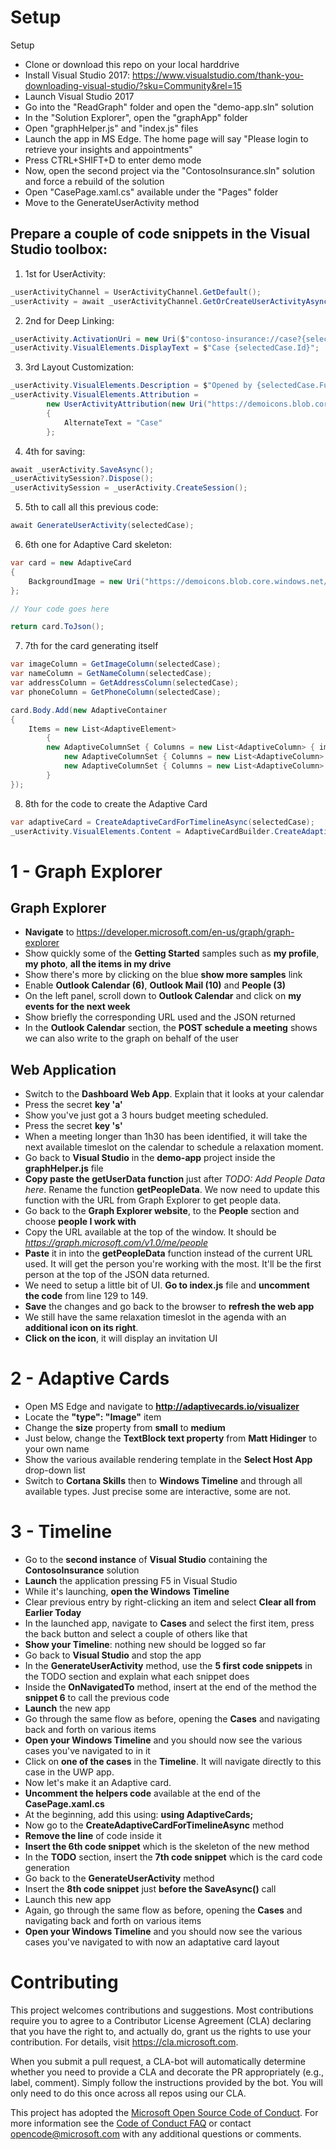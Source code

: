 # Setup

Setup

- Clone or download this repo on your local harddrive
- Install Visual Studio 2017: https://www.visualstudio.com/thank-you-downloading-visual-studio/?sku=Community&rel=15
- Launch Visual Studio 2017
- Go into the "ReadGraph" folder and open the "demo-app.sln" solution
- In the "Solution Explorer", open the "graphApp" folder
- Open "graphHelper.js" and "index.js" files
- Launch the app in MS Edge. The home page will say "Please login to retrieve your insights and appointments"
- Press CTRL+SHIFT+D to enter demo mode
- Now, open the second project via the "ContosoInsurance.sln" solution and force a rebuild of the solution
- Open "CasePage.xaml.cs" available under the "Pages" folder
- Move to the GenerateUserActivity method

## Prepare a couple of code snippets in the Visual Studio toolbox:
1. 1st for UserActivity:

```cs
_userActivityChannel = UserActivityChannel.GetDefault();
_userActivity = await _userActivityChannel.GetOrCreateUserActivityAsync($"Case {selectedCase.Id}");
```

2. 2nd for Deep Linking:

```cs
_userActivity.ActivationUri = new Uri($"contoso-insurance://case?{selectedCase.Id}");
_userActivity.VisualElements.DisplayText = $"Case {selectedCase.Id}";
```

3. 3rd Layout Customization:

```cs
_userActivity.VisualElements.Description = $"Opened by {selectedCase.FullName}";
_userActivity.VisualElements.Attribution =
        new UserActivityAttribution(new Uri("https://demoicons.blob.core.windows.net/blobcontainer/Icons/car.png"))
        {
            AlternateText = "Case"
        };
```

4. 4th for saving:

```cs
await _userActivity.SaveAsync();
_userActivitySession?.Dispose();
_userActivitySession = _userActivity.CreateSession();
```

5. 5th to call all this previous code:

```cs
await GenerateUserActivity(selectedCase);
```

6. 6th one for Adaptive Card skeleton:

```cs
var card = new AdaptiveCard
{
    BackgroundImage = new Uri("https://demoicons.blob.core.windows.net/blobcontainer/bg.jpg")
};

// Your code goes here

return card.ToJson();
```

7. 7th for the card generating itself

```cs
var imageColumn = GetImageColumn(selectedCase);
var nameColumn = GetNameColumn(selectedCase);
var addressColumn = GetAddressColumn(selectedCase);
var phoneColumn = GetPhoneColumn(selectedCase);

card.Body.Add(new AdaptiveContainer
{
    Items = new List<AdaptiveElement>
        {
        new AdaptiveColumnSet { Columns = new List<AdaptiveColumn> { imageColumn, nameColumn } },
            new AdaptiveColumnSet { Columns = new List<AdaptiveColumn> { addressColumn } },
            new AdaptiveColumnSet { Columns = new List<AdaptiveColumn> { phoneColumn } }
        }
});
```

8. 8th for the code to create the Adaptive Card

```cs
var adaptiveCard = CreateAdaptiveCardForTimelineAsync(selectedCase);
_userActivity.VisualElements.Content = AdaptiveCardBuilder.CreateAdaptiveCardFromJson(adaptiveCard);
```
# 1 - Graph Explorer

## Graph Explorer

- **Navigate** to https://developer.microsoft.com/en-us/graph/graph-explorer
- Show quickly some of the **Getting Started** samples such as **my profile**, **my photo**, **all the items in my drive**
- Show there's more by clicking on the blue **show more samples** link
- Enable **Outlook Calendar (6)**, **Outlook Mail (10)** and **People (3)**
- On the left panel, scroll down to **Outlook Calendar** and click on **my events for the next week**
- Show briefly the corresponding URL used and the JSON returned
- In the **Outlook Calendar** section, the **POST schedule a meeting** shows we can also write to the graph on behalf of the user

## Web Application

- Switch to the **Dashboard Web App**. Explain that it looks at your calendar
- Press the secret **key 'a'**
- Show you've just got a 3 hours budget meeting scheduled. 
- Press the secret **key 's'**
- When a meeting longer than 1h30 has been identified, it will take the next available timeslot on the calendar to schedule a relaxation moment.
- Go back to **Visual Studio** in the **demo-app** project inside the **graphHelper.js** file
- **Copy paste the getUserData function** just after *TODO: Add People Data here*. Rename the function **getPeopleData**. We now need to update this function with the URL from Graph Explorer to get people data.
- Go back to the **Graph Explorer website**, to the **People** section and choose **people I work with**
- Copy the URL available at the top of the window. It should be *https://graph.microsoft.com/v1.0/me/people*
- **Paste** it in into the **getPeopleData** function instead of the current URL used. It will get the person you're working with the most. It'll be the first person at the top of the JSON data returned.
- We need to setup a little bit of UI. **Go to index.js** file and **uncomment the code** from line 129 to 149. 
- **Save** the changes and go back to the browser to **refresh the web app**
- We still have the same relaxation timeslot in the agenda with an **additional icon on its right**.
- **Click on the icon**, it will display an invitation UI

# 2 - Adaptive Cards

- Open MS Edge and navigate to **http://adaptivecards.io/visualizer**
- Locate the **"type": "Image"** item 
- Change the **size** property from **small** to **medium** 
- Just below, change the **TextBlock text property** from **Matt Hidinger** to your own name
- Show the various available rendering template in the **Select Host App** drop-down list
- Switch to **Cortana Skills** then to **Windows Timeline** and through all available types. Just precise some are interactive, some are not.

# 3 - Timeline

- Go to the **second instance** of **Visual Studio** containing the **ContosoInsurance** solution
- **Launch** the application pressing F5 in Visual Studio
- While it's launching, **open the Windows Timeline** 
- Clear previous entry by right-clicking an item and select **Clear all from Earlier Today**
- In the launched app, navigate to **Cases** and select the first item, press the back button and select a couple of others like that
- **Show your Timeline**: nothing new should be logged so far
- Go back to **Visual Studio** and stop the app
- In the **GenerateUserActivity** method, use the **5 first code snippets** in the TODO section and explain what each snippet does
- Inside the **OnNavigatedTo** method, insert at the end of the method the **snippet 6** to call the previous code
- **Launch** the new app
- Go through the same flow as before, opening the **Cases** and navigating back and forth on various items
- **Open your Windows Timeline** and you should now see the various cases you've navigated to in it
- Click on **one of the cases** in the **Timeline**. It will navigate directly to this case in the UWP app.
- Now let's make it an Adaptive card. 
- **Uncomment the helpers code** available at the end of the **CasePage.xaml.cs**
- At the beginning, add this using: **using AdaptiveCards;**
- Now go to the **CreateAdaptiveCardForTimelineAsync** method
- **Remove the line** of code inside it
- **Insert the 6th code snippet** which is the skeleton of the new method
- In the **TODO** section, insert the **7th code snippet** which is the card code generation
- Go back to the **GenerateUserActivity** method
- Insert the **8th code snippet** just **before the SaveAsync()** call
- Launch this new app
- Again, go through the same flow as before, opening the **Cases** and navigating back and forth on various items
- **Open your Windows Timeline** and you should now see the various cases you've navigated to with now an adaptative card layout

# Contributing

This project welcomes contributions and suggestions.  Most contributions require you to agree to a
Contributor License Agreement (CLA) declaring that you have the right to, and actually do, grant us
the rights to use your contribution. For details, visit https://cla.microsoft.com.

When you submit a pull request, a CLA-bot will automatically determine whether you need to provide
a CLA and decorate the PR appropriately (e.g., label, comment). Simply follow the instructions
provided by the bot. You will only need to do this once across all repos using our CLA.

This project has adopted the [Microsoft Open Source Code of Conduct](https://opensource.microsoft.com/codeofconduct/).
For more information see the [Code of Conduct FAQ](https://opensource.microsoft.com/codeofconduct/faq/) or
contact [opencode@microsoft.com](mailto:opencode@microsoft.com) with any additional questions or comments.
